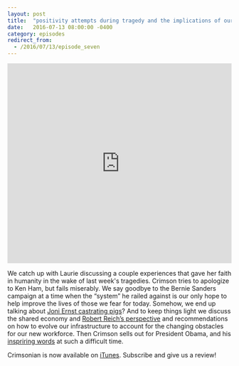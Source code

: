 ```yaml
---
layout: post
title:  "positivity attempts during tragedy and the implications of our evolving economy."
date:   2016-07-13 08:00:00 -0400
category: episodes
redirect_from:
  - /2016/07/13/episode_seven
---
```


<iframe width="100%" height="450" scrolling="no" frameborder="no" src="https://w.soundcloud.com/player/?url=https%3A//api.soundcloud.com/tracks/273704927&amp;auto_play=false&amp;hide_related=false&amp;show_comments=true&amp;show_user=true&amp;show_reposts=false&amp;visual=true"></iframe>

We catch up with Laurie discussing a couple experiences that gave her faith in humanity in the wake of last week's tragedies. Crimson tries to apologize to Ken Ham, but fails miserably. We say goodbye to the Bernie Sanders campaign at a time when the “system” he railed against is our only hope to help improve the lives of those we fear for today. Somehow, we end up talking about [Joni Ernst castrating pigs](https://www.youtube.com/watch?v=p9Y24MFOfFU)? And to keep things light we discuss the shared economy and [Robert Reich’s perspective](https://www.youtube.com/watch?v=v_Snob8-6xM) and recommendations on how to evolve our infrastructure to account for the changing obstacles for our new workforce. Then Crimson sells out for President Obama, and his [inspriring words](http://digg.com/2016/obama-dallas-full-speech-bush) at such a difficult time.

Crimsonian is now available on [iTunes](https://itunes.apple.com/us/podcast/crimsonian/id1120793848?mt=2). Subscribe and give us a review!
